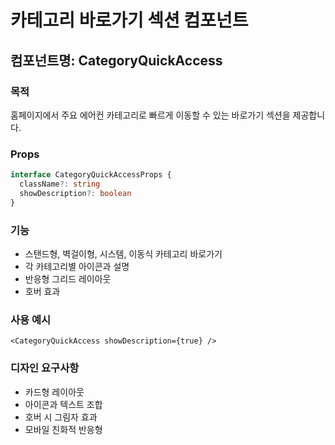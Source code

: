 # 카테고리 바로가기 섹션 컴포넌트

## 컴포넌트명: CategoryQuickAccess

### 목적
홈페이지에서 주요 에어컨 카테고리로 빠르게 이동할 수 있는 바로가기 섹션을 제공합니다.

### Props
```typescript
interface CategoryQuickAccessProps {
  className?: string
  showDescription?: boolean
}
```

### 기능
- 스탠드형, 벽걸이형, 시스템, 이동식 카테고리 바로가기
- 각 카테고리별 아이콘과 설명
- 반응형 그리드 레이아웃
- 호버 효과

### 사용 예시
```tsx
<CategoryQuickAccess showDescription={true} />
```

### 디자인 요구사항
- 카드형 레이아웃
- 아이콘과 텍스트 조합
- 호버 시 그림자 효과
- 모바일 친화적 반응형


